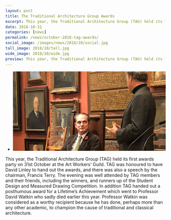 ```yaml
---
layout: post
title: The Traditional Architecture Group Awards
excerpt: This year, the Traditional Architecture Group (TAG) held its first awards party on 31st October at the Art Workers’ Guild.
date: 2018-10-31
categories: [news]
permalink: /news/october-2018-tag-awards/
social_image: /images/news/2018/10/social.jpg
tall_image: 2018/10/tall.jpg
wide_image: 2018/10/wide.jpg
preview: This year, the Traditional Architecture Group (TAG) held its first awards party on 31st October at the Art Workers’ Guild. TAG was honoured to have David Linley to hand out the awards, and there was also a speech by the chairman, Francis Terry.
---
```

<ul class="list">
	<li class="full">
		<a class="fancybox" rel="group" href="/images/news/2018/10/news-2018-10.jpg">
			<img src="/images/news/2018/10/social.jpg" alt="{{ post.title }}">
		</a>
	</li>
</ul>
<p>
	This year, the Traditional Architecture Group (TAG) held its first awards party on 31st October at the Art Workers’ Guild. TAG was honoured to have David Linley to hand out the awards, and there was also a speech by the chairman, Francis Terry. The evening was well attended by TAG members and their friends, including the winners, and runners up of the Student Design and Measured Drawing Competition. In addition TAG handed out a posthumous award for a Lifetime’s Achievement which went to Professor David Watkin who sadly died earlier this year. Professor Watkin was considered as a worthy recipient because he has done, perhaps more than any other academic, to champion the cause of traditional and classical architecture.
</p>